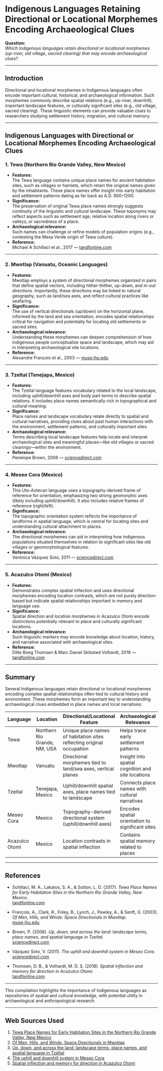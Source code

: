 # Indigenous Languages Retaining Directional or Locational Morphemes Encoding Archaeological Clues

**Question:**  
*Which Indigenous languages retain directional or locational morphemes (up-river, old village, sacred clearing) that may encode archaeological clues?*

---

## Introduction

Directional and locational morphemes in Indigenous languages often encode important cultural, historical, and archaeological information. Such morphemes commonly describe spatial relations (e.g., up-river, downhill), important landscape features, or culturally significant sites (e.g., old village, sacred clearing). These linguistic elements can provide valuable clues to researchers studying settlement history, migration, and cultural memory.

---

## Indigenous Languages with Directional or Locational Morphemes Encoding Archaeological Clues

### 1. **Tewa (Northern Rio Grande Valley, New Mexico)**

- **Features:**  
  The Tewa language contains unique place names for ancient habitation sites, such as villages or hamlets, which retain the original names given by the inhabitants. These place names offer insight into early habitation and settlement patterns dating as far back as A.D. 900–1200.  
- **Significance:**  
  The preservation of original Tewa place names strongly suggests continuity of the linguistic and cultural landscape. These toponyms may reflect aspects such as settlement age, relative location along rivers or valleys, or sacredness of a place.  
- **Archaeological relevance:**  
  Such names can challenge or refine models of population origins (e.g., contesting the Mesa Verde origin of Tewa culture).  
- **Reference:**  
  Michael A Schillaci et al., 2017 — [tandfonline.com](https://www.tandfonline.com/doi/full/10.1080/00934690.2017.1286719)

---

### 2. **Mwotlap (Vanuatu, Oceanic Languages)**

- **Features:**  
  Mwotlap employs a system of directional morphemes organized in pairs that define spatial vectors, including hither-thither, up-down, and in-out directions. Importantly, these directions may be linked to natural geography, such as land/sea axes, and reflect cultural practices like seafaring.  
- **Significance:**  
  The use of vertical directionals (up/down) on the horizontal plane, informed by the land and sea orientation, encodes spatial relationships critical for navigation and potentially for locating old settlements or sacred sites.  
- **Archaeological relevance:**  
  Understanding these morphemes can deepen comprehension of how indigenous people conceptualize space and landscape, which may aid in interpreting archaeological site locations.  
- **Reference:**  
  Alexandre François et al., 2003 — [muse.jhu.edu](http://muse.jhu.edu/content/crossref/journals/oceanic_linguistics/v042/42.2francois.pdf)

---

### 3. **Tzeltal (Tenejapa, Mexico)**

- **Features:**  
  The Tzeltal language features vocabulary related to the local landscape, including uphill/downhill axes and body part terms to describe spatial relations. It includes place names semantically rich in topographical and cultural meaning.  
- **Significance:**  
  Place names and landscape vocabulary relate directly to spatial and cultural narratives, providing clues about past human interactions with the environment, settlement patterns, and culturally important sites.  
- **Archaeological relevance:**  
  Terms describing local landscape features help locate and interpret archaeological sites and meaningful places—like old villages or sacred clearings—within the environment.  
- **Reference:**  
  Penelope Brown, 2008 — [sciencedirect.com](https://www.sciencedirect.com/science/article/pii/S0388000106000726)

---

### 4. **Meseo Cora (Mexico)**

- **Features:**  
  This Uto-Aztecan language uses a topography-derived frame of reference for orientation, emphasizing two strong geomorphic axes (likely including uphill/downhill). It also includes relative frames of reference (right/left).  
- **Significance:**  
  The topographic orientation system reflects the importance of landforms in spatial language, which is central for locating sites and understanding cultural attachment to places.  
- **Archaeological relevance:**  
  The directional morphemes can aid in interpreting how indigenous populations situated themselves in relation to significant sites like old villages or geomorphological features.  
- **Reference:**  
  Verónica Vázquez Soto, 2011 — [sciencedirect.com](https://www.sciencedirect.com/science/article/pii/S0388000111001136)

---

### 5. **Acazulco Otomí (Mexico)**

- **Features:**  
  Demonstrates complex spatial inflection and uses directional morphemes encoding location contrasts, which are not purely direction-based but indicate spatial relationships important in memory and language use.  
- **Significance:**  
  Spatial direction and location morphemes in Acazulco Otomí encode distinctions potentially relevant to place and culturally significant locations.  
- **Archaeological relevance:**  
  Such linguistic markers may encode knowledge about location, history, and narrative associated with archaeological sites.  
- **Reference:**  
  Ditte Boeg Thomsen & Marc Daniel Skibsted Volhardt, 2018 — [tandfonline.com](https://www.tandfonline.com/doi/full/10.1080/03740463.2018.1433905)

---

## Summary

Several Indigenous languages retain directional or locational morphemes encoding complex spatial relationships often tied to cultural history and environment. These morphemes form an important key to understanding archaeological clues embedded in place names and local narratives:

| Language         | Location                      | Directional/Locational Feature                                    | Archaeological Relevance                       |
|------------------|-------------------------------|-----------------------------------------------------------------|-----------------------------------------------|
| Tewa             | Northern Rio Grande, NM, USA | Unique place names of habitation sites reflecting original occupation | Helps trace early settlement patterns         |
| Mwotlap          | Vanuatu                      | Directional morphemes tied to land/sea axes, vertical planes    | Insight into spatial cognition and site locations |
| Tzeltal          | Tenejapa, Mexico             | Uphill/downhill spatial axes, place names tied to landscape      | Connects place names with cultural narratives  |
| Meseo Cora       | Mexico                       | Topography-derived directional system (uphill/downhill axes)    | Encodes spatial orientation to significant sites |
| Acazulco Otomí   | Mexico                       | Location contrasts in spatial inflection                        | Contains spatial memory related to places     |

---

## References

- Schillaci, M. A., Lakatos, S. A., & Sutton, L. D. (2017). *Tewa Place Names for Early Habitation Sites in the Northern Rio Grande Valley, New Mexico*.  
  [tandfonline.com](https://www.tandfonline.com/doi/full/10.1080/00934690.2017.1286719)

- François, A., Clark, R., Foley, B., Lynch, J., Pawley, A., & Senft, G. (2003). *Of Men, Hills, and Winds: Space Directionals in Mwotlap*.  
  [muse.jhu.edu](http://muse.jhu.edu/content/crossref/journals/oceanic_linguistics/v042/42.2francois.pdf)

- Brown, P. (2008). *Up, down, and across the land: landscape terms, place names, and spatial language in Tzeltal*.  
  [sciencedirect.com](https://www.sciencedirect.com/science/article/pii/S0388000106000726)

- Vázquez Soto, V. (2011). *The uphill and downhill system in Meseo Cora*.  
  [sciencedirect.com](https://www.sciencedirect.com/science/article/pii/S0388000111001136)

- Thomsen, D. B., & Volhardt, M. D. S. (2018). *Spatial inflection and memory for direction in Acazulco Otomí*.  
  [tandfonline.com](https://www.tandfonline.com/doi/full/10.1080/03740463.2018.1433905)

---

This compilation highlights the importance of Indigenous languages as repositories of spatial and cultural knowledge, with potential utility in archaeological and anthropological research.

---
## Web Sources Used

1. [Tewa Place Names for Early Habitation Sites in the Northern Rio Grande Valley, New Mexico](https://www.tandfonline.com/doi/full/10.1080/00934690.2017.1286719)
2. [Of Men, Hills, and Winds: Space Directionals in Mwotlap](http://muse.jhu.edu/content/crossref/journals/oceanic_linguistics/v042/42.2francois.pdf)
3. [Up, down, and across the land: landscape terms, place names, and spatial language in Tzeltal](https://www.sciencedirect.com/science/article/pii/S0388000106000726)
4. [The uphill and downhill system in Meseo Cora](https://www.sciencedirect.com/science/article/pii/S0388000111001136)
5. [Spatial inflection and memory for direction in Acazulco Otomí](https://www.tandfonline.com/doi/full/10.1080/03740463.2018.1433905)
